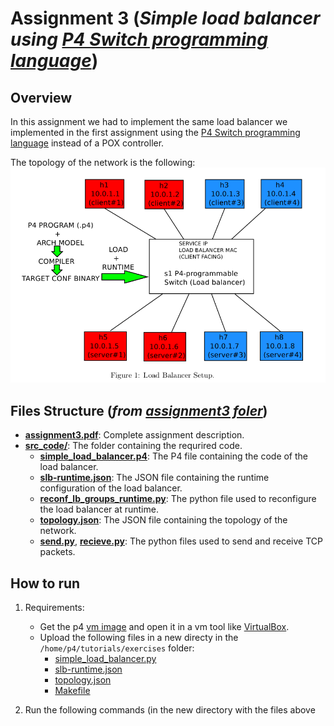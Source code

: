
# Assignment 3 (*Simple load balancer using [P4 Switch programming language](https://opennetworking.org/p4/)*)

## Overview
In this assignment we had to implement the same load balancer we implemented in the first assignment using the [P4 Switch programming language](https://opennetworking.org/p4/) instead of a POX controller.

The topology of the network is the following:
![Assignment 3 topology](/.README_images/ass3_topo.png)

## Files Structure (*from [assignment3 foler](/assignment3)*)
- **[assignment3.pdf](/assignment3/assignment3.pdf)**: Complete assignment description.
- **[src_code/](/assignment3/src_code)**: The folder containing the requrired code.
    - **[simple_load_balancer.p4](/assignment3/src_code/simple_load_balancer.p4)**: The P4 file containing the code of the load balancer.
    - **[slb-runtime.json](/assignment3/src_code/slb-runtime.json)**: The JSON file containing the runtime configuration of the load balancer.
    - **[reconf_lb_groups_runtime.py](/assignment3/src_code/reconf_lb_groups_runtime.py)**: The python file used to reconfigure the load balancer at runtime.
    - **[topology.json](/assignment3/src_code/topology.json)**: The JSON file containing the topology of the network.
    - **[send.py](/assignment3/src_code/send.py)**, **[recieve.py](/assignment3/src_code/recieve.py)**: The python files used to send and receive TCP packets.

## How to run

1. Requirements:
    - Get the p4 [vm image](https://drive.google.com/file/d/1ZkE5ynJrASMC54h0aqDwaCOA0I4i48AC/view) and open it in a vm tool like [VirtualBox](https://www.virtualbox.org/).
    - Upload the following files in a new directy in the `/home/p4/tutorials/exercises` folder:
        - [simple_load_balancer.py](/assignment1/simple_load_balancer.py)
        - [slb-runtime.json](/assignment3/src_code/slb-runtime.json)
        - [topology.json](/assignment3/src_code/topology.json)
        - [Makefile](/assignment3/src_code/Makefile)

2. Run the following commands (in the new directory with the files above